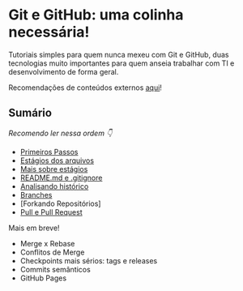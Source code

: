# Git e GitHub: uma colinha necessária!

Tutoriais simples para quem nunca mexeu com Git e GitHub, duas tecnologias muito importantes para quem anseia trabalhar com TI e desenvolvimento de forma geral.

Recomendações de conteúdos externos [aqui](./recommends.md)!

## Sumário

_Recomendo ler nessa ordem 👇_

- [Primeiros Passos](./Primeiros_passos.md)
- [Estágios dos arquivos](./estagios.md)
- [Mais sobre estágios](./mais_estagios.md)
- [README.md e .gitignore](./readme_e_gitignore.md)
- [Analisando histórico](./historico_logs.md)
- [Branches](./branches.md)
- [Forkando Repositórios]
- [Pull e Pull Request](./pull.md)


Mais em breve!

- Merge x Rebase
- Conflitos de Merge
- Checkpoints mais sérios: tags e releases
- Commits semânticos
- GitHub Pages
